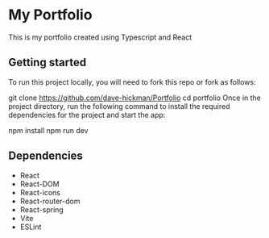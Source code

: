 # My Portfolio
This is my portfolio created using Typescript and React

## Getting started
To run this project locally, you will need to fork this repo or fork as follows:

git clone https://github.com/dave-hickman/Portfolio
cd portfolio
Once in the project directory, run the following command to install the required dependencies for the project and start the app:

npm install
npm run dev

## Dependencies

* React
* React-DOM
* React-icons
* React-router-dom
* React-spring
* Vite
* ESLint